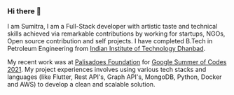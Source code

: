 ### Hi there 👋

I am Sumitra, I am a Full-Stack developer with artistic taste and technical skills achieved via remarkable contributions by working for startups, NGOs, Open source contribution and self projects. I have completed B.Tech in Petroleum Engineering from [Indian Institute of Technology Dhanbad](https://www.iitism.ac.in).

My recent work was at [Palisadoes Foundation](https://github.com/PalisadoesFoundation/talawa) for [Google Summer of Codes 2021](https://summerofcode.withgoogle.com/projects/4823491037102080). My project experiences involves using various tech stacks and languages (like Flutter, Rest API's, Graph API's, MongoDB, Python, Docker and AWS) to develop a clean and scalable solution.


<!--
**Aveek-Saha/aveek-saha** is a ✨ _special_ ✨ repository because its `README.md` (this file) appears on your GitHub profile.

Here are some ideas to get you started:

- 🔭 I’m currently working on ...
- 🌱 I’m currently learning ...
- 👯 I’m looking to collaborate on ...
- 🤔 I’m looking for help with ...
- 💬 Ask me about ...
- 📫 How to reach me: ...
- 😄 Pronouns: ...
- ⚡ Fun fact: ...
-->
